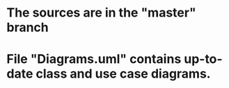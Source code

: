 # The sources are in the "master" branch
# File "Diagrams.uml" contains up-to-date class and use case diagrams.

